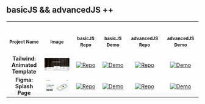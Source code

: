 ## basicJS && advancedJS ++

<table>
<tr>
    <th align="center">
        <img width="170" height="1">
        <p> 
            <small>
                Project Name
            </small>
        </p>
    </th>
    <th align="center">
        <img width="350" height="1">
        <p> 
            <small>
                Image
            </small>
        </p>
    </th>
    <th align="center">
        <img width="170" height="1">
        <p> 
            <small>
                basicJS Repo
            </small>
        </p>
    </th>
    <th align="center">
        <img width="170" height="1">
        <p> 
            <small>
                basicJS Demo
            </small>
        </p>
    </th>
    <th align="center">
        <img width="170" height="1">
        <p> 
            <small>
                advancedJS Repo
            </small>
        </p>
    </th>
    <th align="center">
        <img width="170" height="1">
        <p> 
            <small>
                advancedJS Demo
            </small>
        </p>
    </th>
</tr>
<tr>
    <td align="center"><strong>Tailwind: Animated Template</strong></td>
    <td align="center"><img src="img/basicJS_tailwind_animated-template.png" alt="Basic Tailwind Template" width="350"></td>
    <td align="center">
      <a href="https://github.com/Shcoobz/basicJS_tailwind_animated-template/"><img src="https://img.shields.io/badge/Repo-007bff?logo=github&logoColor=white" style="width:120px; height:auto;" alt="Repo" ></a>
    </td>
    <td align="center">
      <a href="https://shcoobz.github.io/basicJS_tailwind_animated-template/"><img src="https://img.shields.io/badge/Demo-28a745?logo=google-chrome&logoColor=white" style="width:120px; height:auto;" alt="Demo" ></a>
    </td>
    <td align="center">
      <a href="https://github.com/Shcoobz/advancedJS_tailwind_animated-template"><img src="https://img.shields.io/badge/Repo-007bff?logo=github&logoColor=white" style="width:120px; height:auto;" alt="Repo" ></a>
    </td>
    <td align="center">
      <a href="https://shcoobz.github.io/advancedJS_tailwind_animated-template/"><img src="https://img.shields.io/badge/Demo-28a745?logo=google-chrome&logoColor=white" style="width:120px; height:auto;" alt="Demo" ></a>
    </td>
</tr>
<tr>
    <td align="center"><strong>Figma: Splash Page</strong></td>
    <td align="center"><img src="img/basicJS_figma_splash-page.png" alt="Basic Figma Splash Page" width="350"></td>
    <td align="center">
      <a href="https://github.com/Shcoobz/basicJS_figma_splash-page"><img src="https://img.shields.io/badge/Repo-007bff?logo=github&logoColor=white" style="width:120px; height:auto;" alt="Repo" ></a>
    </td>
    <td align="center">
      <a href="https://shcoobz.github.io/basicJS_figma_splash-page/"><img src="https://img.shields.io/badge/Demo-28a745?logo=google-chrome&logoColor=white" style="width:120px; height:auto;" alt="Demo" ></a>
    </td>
    <td align="center">
      <a href="https://github.com/Shcoobz/advancedJS_figma_splash-page"><img src="https://img.shields.io/badge/Repo-007bff?logo=github&logoColor=white" style="width:120px; height:auto;" alt="Repo" ></a>
    </td>
    <td align="center">
      <a href="https://shcoobz.github.io/advancedJS_figma_splash-page/"><img src="https://img.shields.io/badge/Demo-28a745?logo=google-chrome&logoColor=white" style="width:120px; height:auto;" alt="Demo" ></a>
    </td>
</tr>
</table>
